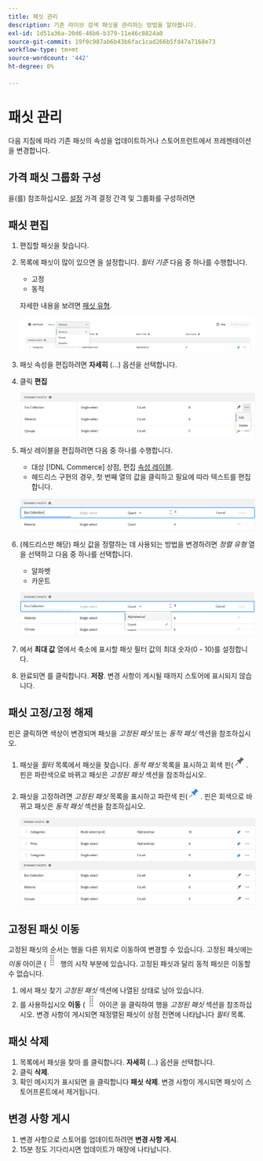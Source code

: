 ```yaml
---
title: 패싯 관리
description: 기존 라이브 검색 패싯을 관리하는 방법을 알아봅니다.
exl-id: 1d51a36a-20d6-46b6-b379-11e46c8824a0
source-git-commit: 19f0c987ab6b43b6fac1cad266b5fd47a7168e73
workflow-type: tm+mt
source-wordcount: '442'
ht-degree: 0%

---
```


# 패싯 관리

다음 지침에 따라 기존 패싯의 속성을 업데이트하거나 스토어프런트에서 프레젠테이션을 변경합니다.

## 가격 패싯 그룹화 구성

을(를) 참조하십시오. [설정](settings.md) 가격 결정 간격 및 그룹화를 구성하려면

## 패싯 편집

1. 편집할 패싯을 찾습니다.
1. 목록에 패싯이 많이 있으면 을 설정합니다. *필터 기준* 다음 중 하나를 수행합니다.

   * 고정
   * 동적

   자세한 내용을 보려면 [패싯 유형](facets-type.md).

   ![필터 패싯](assets/facets-filter-by-cropped.png)

1. 패싯 속성을 편집하려면 **자세히** (...) 옵션을 선택합니다.
1. 클릭 **편집**

   ![편집 옵션](assets/facet-edit-menu.png)

1. 패싯 레이블을 편집하려면 다음 중 하나를 수행합니다.

   * 대상 [!DNL Commerce] 상점, 편집 [속성 레이블](https://docs.magento.com/user-guide/stores/attributes-product.html).
   * 헤드리스 구현의 경우, 첫 번째 열의 값을 클릭하고 필요에 따라 텍스트를 편집합니다.

   ![레이블 편집](assets/facet-edit-label.png)

1. (헤드리스만 해당) 패싯 값을 정렬하는 데 사용되는 방법을 변경하려면 *정렬 유형* 열을 선택하고 다음 중 하나를 선택합니다.

   * 알파벳
   * 카운트

   ![편집 카운트](assets/facets-edit-count.png)

1. 에서 **최대 값** 열에서 축소에 표시할 패싯 필터 값의 최대 숫자(0 - 10)를 설정합니다.
1. 완료되면 를 클릭합니다. **저장**.
변경 사항이 게시될 때까지 스토어에 표시되지 않습니다.

## 패싯 고정/고정 해제

핀은 클릭하면 색상이 변경되며 패싯을 *고정된 패싯* 또는 *동적 패싯* 섹션을 참조하십시오.

1. 패싯을 *필터* 목록에서 패싯을 찾습니다. *동적 패싯* 목록을 표시하고 회색 핀(![핀 선택기](assets/btn-pin-gray.png).
핀은 파란색으로 바뀌고 패싯은 *고정된 패싯* 섹션을 참조하십시오.
1. 패싯을 고정하려면 *고정된 패싯* 목록을 표시하고 파란색 핀(![핀 선택기](assets/btn-pin-blue.png).
핀은 회색으로 바뀌고 패싯은 *동적 패싯* 섹션을 참조하십시오.

   ![고정 및 동적 패싯](assets/facets-pinned-unpinned.png)

## 고정된 패싯 이동

고정된 패싯의 순서는 행을 다른 위치로 이동하여 변경할 수 있습니다. 고정된 패싯에는 *이동* 아이콘 (![이동 선택기](assets/btn-move.png) 행의 시작 부분에 있습니다. 고정된 패싯과 달리 동적 패싯은 이동할 수 없습니다.

1. 에서 패싯 찾기 *고정된 패싯* 섹션에 나열된 상태로 남아 있습니다.
1. 를 사용하십시오 **이동** (![이동 선택기](assets/btn-move.png) 아이콘 을 클릭하여 행을 *고정된 패싯* 섹션을 참조하십시오.
변경 사항이 게시되면 재정렬된 패싯이 상점 전면에 나타납니다 *필터* 목록.

## 패싯 삭제

1. 목록에서 패싯을 찾아 를 클릭합니다. **자세히** (...) 옵션을 선택합니다.
1. 클릭 **삭제**.
1. 확인 메시지가 표시되면 을 클릭합니다 **패싯 삭제**.
변경 사항이 게시되면 패싯이 스토어프론트에서 제거됩니다.

## 변경 사항 게시

1. 변경 사항으로 스토어를 업데이트하려면 **변경 사항 게시**.
1. 15분 정도 기다리시면 업데이트가 매장에 나타납니다.
